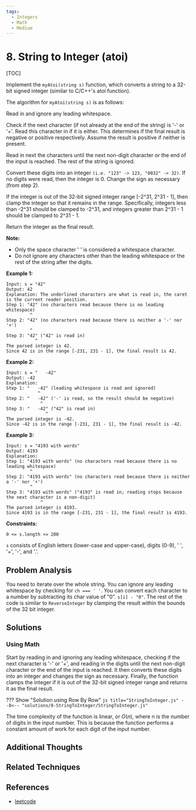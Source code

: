 ```yaml
---
tags:
  - Integers
  - Math
  - Medium
---
```


# 8. String to Integer (atoi)

[TOC]

Implement the `myAtoi(string s)` function, which converts a string to a 32-bit signed integer (similar to C/C++'s atoi function).

The algorithm for `myAtoi(string s)` is as follows:

Read in and ignore any leading whitespace.

Check if the next character (if not already at the end of the string) is '-' or '+'. Read this character in if it is either. This determines if the final result is negative or positive respectively. Assume the result is positive if neither is present.

Read in next the characters until the next non-digit character or the end of the input is reached. The rest of the string is ignored.

Convert these digits into an integer `(i.e. "123" -> 123, "0032" -> 32)`. If no digits were read, then the integer is 0. Change the sign as necessary (from step 2).

If the integer is out of the 32-bit signed integer range [-2^31, 2^31 - 1], then clamp the integer so that it remains in the range. Specifically, integers less than -2^31 should be clamped to -2^31, and integers greater than 2^31 - 1 should be clamped to 2^31 - 1.

Return the integer as the final result.

**Note:**

* Only the space character ' ' is considered a whitespace character.
* Do not ignore any characters other than the leading whitespace or the rest of the string after the digits.
 
**Example 1:**
```
Input: s = "42"
Output: 42
Explanation: The underlined characters are what is read in, the caret is the current reader position.
Step 1: "42" (no characters read because there is no leading whitespace)
         ^
Step 2: "42" (no characters read because there is neither a '-' nor '+')
         ^
Step 3: "42" ("42" is read in)
           ^
The parsed integer is 42.
Since 42 is in the range [-231, 231 - 1], the final result is 42.
```

**Example 2:**
```
Input: s = "   -42"
Output: -42
Explanation:
Step 1: "   -42" (leading whitespace is read and ignored)
            ^
Step 2: "   -42" ('-' is read, so the result should be negative)
             ^
Step 3: "   -42" ("42" is read in)
               ^
The parsed integer is -42.
Since -42 is in the range [-231, 231 - 1], the final result is -42.
```

**Example 3:**
```
Input: s = "4193 with words"
Output: 4193
Explanation:
Step 1: "4193 with words" (no characters read because there is no leading whitespace)
         ^
Step 2: "4193 with words" (no characters read because there is neither a '-' nor '+')
         ^
Step 3: "4193 with words" ("4193" is read in; reading stops because the next character is a non-digit)
             ^
The parsed integer is 4193.
Since 4193 is in the range [-231, 231 - 1], the final result is 4193.
```

**Constraints:**

```
0 <= s.length <= 200
```
`s` consists of English letters (lower-case and upper-case), digits (0-9), ' ', '+', '-', and '.'.

## Problem Analysis

You need to iterate over the whole string.
You can ignore any leading whitespace by checking for `ch === ' '`.
You can convert each character to a number by subtracting its char value of "0". `s[i] - "0"`.
The rest of the code is similar to `ReverseInteger` by clamping the result within the bounds of the 32 bit integer.

## Solutions

### Using Math

Start by reading in and ignoring any leading whitespace, checking if the next character is '-' or '+', and reading in the digits until the next non-digit character or the end of the input is reached. It then converts these digits into an integer and changes the sign as necessary. Finally, the function clamps the integer if it is out of the 32-bit signed integer range and returns it as the final result.

??? Show "Solution using Row By Row"
    ```js title="StringToInteger.js"
    --8<-- "solutions/8-StringToInteger/StringToInteger.js"
    ```

The time complexity of the function is linear, or $O(n)$, where n is the number of digits in the input number. This is because the function performs a constant amount of work for each digit of the input number.

## Additional Thoughts

## Related Techniques

## References

* [leetcode](https://leetcode.com/problems/string-to-integer-atoi/)
